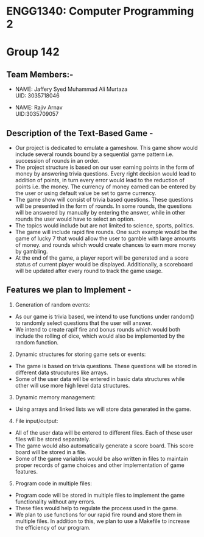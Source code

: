 # ENGG1340: Computer Programming 2                                                 
# Group 142

## Team Members:-

* NAME: Jaffery Syed Muhammad Ali Murtaza   
  UID: 3035718046
  
* NAME: Rajiv Arnav   
  UID:3035709057

## Description of the Text-Based Game -

* Our project is dedicated to emulate a gameshow. This game show would include several rounds bound by a sequential game pattern i.e. succession of rounds in an order.
* The project structure is based on our user earning points in the form of money by answering trivia questions. 
  Every right decision would lead to addition of points, in turn every error would lead to the reduction of points i.e. the money. 
  The currency of money earned can be entered by the user or using default value be set to game currency.
* The game show will consist of trivia based questions. These questions will be presented in the form of rounds. 
  In some rounds, the questions will be answered by manually by entering the answer, while in other rounds the user would have to select    an option.
* The topics would include but are not limited to science, sports, politics. 
* The game will include rapid fire rounds. One such example would be the game of lucky 7 that would allow the user to gamble with large   amounts of money.
  and rounds which would create chances to earn more money by gambling.
* At the end of the game, a player report will be generated and a score status of current player would be displayed.
  Additionally, a scoreboard will be updated after every round to track the game usage.

## Features we plan to Implement -

1. Generation of random events:
 * As our game is trivia based, we intend to use functions under random() to randomly select questions that the user will answer.
 * We intend to create rapif fire and bonus rounds which would both include the rolling of dice, which would also be implemented by the random function.

2. Dynamic structures for storing game sets or events:
 * The game is based on trivia questions. These questions will be stored in different data strucutures like arrays.
 * Some of the user data will be entered in basic data structures while other will use more high level data structures.

3. Dynamic memory management:
 * Using arrays and linked lists we will store data generated in the game.

4. File input/output:
 * All of the user data will be entered to different files. Each of these user files will be stored separately.
 * The game would also automatically generate a score board. This score board will be stored in a file.
 * Some of the game variables would be also written in files to maintain proper records of game choices and other implementation of game features.

5. Program code in multiple files:
 * Program code will be stored in multiple files to implement the game functionality without any errors.
 * These files would help to regulate the process used in the game.
 * We plan to use functions for our rapid fire round and store them in multiple files. In addition to this, we plan to use a Makefile to increase the efficiency of our program. 
